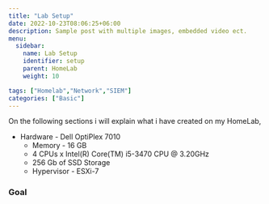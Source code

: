 ```yaml
---
title: "Lab Setup"
date: 2022-10-23T08:06:25+06:00
description: Sample post with multiple images, embedded video ect.
menu:
  sidebar:
    name: Lab Setup
    identifier: setup
    parent: HomeLab
    weight: 10

tags: ["Homelab","Network","SIEM"]
categories: ["Basic"]
---
```


On the following sections i will explain what i have created on my HomeLab,

- Hardware - Dell OptiPlex 7010
  - Memory - 16 GB
  - 4 CPUs x Intel(R) Core(TM) i5-3470 CPU @ 3.20GHz
  - 256 Gb of SSD Storage
  - Hypervisor - ESXi-7

### Goal

